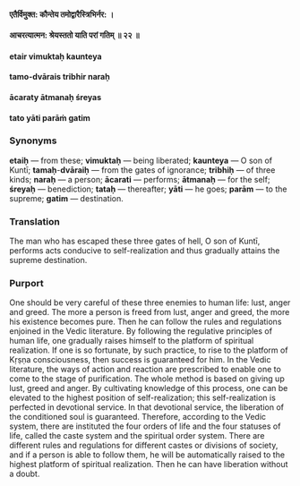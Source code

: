 #### एतैर्विमुक्त: कौन्तेय तमोद्वारैस्त्रिभिर्नर: ।
#### आचरत्यात्मन: श्रेयस्ततो याति परां गतिम् ॥ २२ ॥

#### etair vimuktaḥ kaunteya
#### tamo-dvārais tribhir naraḥ
#### ācaraty ātmanaḥ śreyas
#### tato yāti parāṁ gatim

### Synonyms

**etaiḥ** — from these; **vimuktaḥ** — being liberated; **kaunteya** — O son of Kuntī; **tamaḥ**-**dvāraiḥ** — from the gates of ignorance; **tribhiḥ** — of three kinds; **naraḥ** — a person; **ācarati** — performs; **ātmanaḥ** — for the self; **śreyaḥ** — benediction; **tataḥ** — thereafter; **yāti** — he goes; **parām** — to the supreme; **gatim** — destination.

### Translation

The man who has escaped these three gates of hell, O son of Kuntī, performs acts conducive to self-realization and thus gradually attains the supreme destination.

### Purport

One should be very careful of these three enemies to human life: lust, anger and greed. The more a person is freed from lust, anger and greed, the more his existence becomes pure. Then he can follow the rules and regulations enjoined in the Vedic literature. By following the regulative principles of human life, one gradually raises himself to the platform of spiritual realization. If one is so fortunate, by such practice, to rise to the platform of Kṛṣṇa consciousness, then success is guaranteed for him. In the Vedic literature, the ways of action and reaction are prescribed to enable one to come to the stage of purification. The whole method is based on giving up lust, greed and anger. By cultivating knowledge of this process, one can be elevated to the highest position of self-realization; this self-realization is perfected in devotional service. In that devotional service, the liberation of the conditioned soul is guaranteed. Therefore, according to the Vedic system, there are instituted the four orders of life and the four statuses of life, called the caste system and the spiritual order system. There are different rules and regulations for different castes or divisions of society, and if a person is able to follow them, he will be automatically raised to the highest platform of spiritual realization. Then he can have liberation without a doubt.
